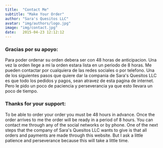 ```yaml
---
title:  "Contact Me"
subtitle: "Make Your Order"
author: "Sara's Quesitos LLC"
avatar: "img/authors/logo.jpg"
image: "img/contact.jpg"
date:   2015-04-23 12:12:12
---
```


### Gracias por su apoyo:
 Para poder ordenar su orden debera ser con 48 horas de anticipacion. Una vez la orden llege a mi la orden estara lista en un periodo de 8 horas. Me pueden contactar por cualquiera de las redes sociales o por telefono. Una de los siguientes pasos que quiere dar la compania de Sara's Quesitos LLC es que todo los pedidos y pagos, sean atravez de esta pagina de internet. Pero le pido un poco de paciencia y perseverancia ya que esto llevara un poco de tiempo.

### Thanks for your support:
 To be able to order your order you must be 48 hours in advance. Once the order arrives to me the order will be ready in a period of 8 hours. You can contact me through any of the social networks or by phone. One of the next steps that the company of Sara's Quesitos LLC wants to give is that all orders and payments are made through this website. But I ask a little patience and perseverance because this will take a little time.

